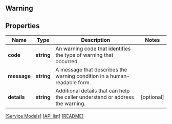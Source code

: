 ## Warning

## Properties

Name | Type | Description | Notes
------------ | ------------- | ------------- | -------------
**code** | **string** | An warning code that identifies the type of warning that occurred. |
**message** | **string** | A message that describes the warning condition in a human-readable form. |
**details** | **string** | Additional details that can help the caller understand or address the warning. | [optional]

[[Service Models]](../) [[API list]](../../Api) [[README]](../../../README.md)

